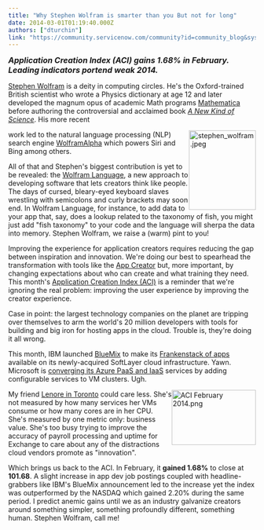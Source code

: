 ```yaml
---
title: "Why Stephen Wolfram is smarter than you But not for long"
date: 2014-03-01T01:19:40.000Z
authors: ["dturchin"]
link: "https://community.servicenow.com/community?id=community_blog&sys_id=7a2da6e5dbd0dbc01dcaf3231f9619aa"
---
```

<p><span style="font-size: 12pt;"><em><strong>Application Creation Index (ACI) gains 1.68% in February. Leading indicators portend weak 2014.</strong></em></span></p><p></p><p class="p1"><a title=".wikipedia.org/wiki/Stephen_Wolfram" href="http://en.wikipedia.org/wiki/Stephen_Wolfram">Stephen Wolfram</a> is a deity in computing circles. He's the Oxford-trained British scientist who wrote a Physics dictionary at age 12 and later developed the magnum opus of academic Math programs <a title=".wikipedia.org/wiki/Mathematica" href="http://en.wikipedia.org/wiki/Mathematica">Mathematica</a> before authoring the controversial and acclaimed book <em><a title=".wikipedia.org/wiki/A_new_kind_of_science" href="http://en.wikipedia.org/wiki/A_new_kind_of_science">A New Kind of Science</a></em>. His more recent </p><p><img  alt="stephen_wolfram.jpeg" class="image-0 jive-image" height="162" src="3a44708adb589304b322f4621f9619ab.iix" style="height: 162px; float: right; width: 135.55102040816325px;" width="135"/></p><p class="p1">work led to the natural language processing (NLP) search engine <a title="ww.wolframalpha.com/" href="https://www.wolframalpha.com/">WolframAlpha</a> which powers Siri and Bing among others.</p><p class="p2"></p><p class="p1">All of that and Stephen's biggest contribution is yet to be revealed: the <a title=".wikipedia.org/wiki/Wolfram_language" href="http://en.wikipedia.org/wiki/Wolfram_language">Wolfram Language</a>, a new approach to developing software that lets creators think like people. The days of cursed, bleary-eyed keyboard slaves wrestling with semicolons and curly brackets may soon end. In Wolfram Language, for instance, to add data to your app that, say, does a lookup related to the taxonomy of fish, you might just add "fish taxonomy" to your code and the language will sherpa the data into memory. Stephen Wolfram, we raise a (warm) pint to you!</p><p class="p2"></p><p class="p1">Improving the experience for application creators requires reducing the gap between inspiration and innovation. We're doing our best to spearhead the transformation with tools like the <a title="" _jive_internal="true" href="/community/learn/blog/2013/05/13/1775">App Creator</a> but, more important, by changing expectations about who can create and what training they need. This month's <a title="" _jive_internal="true" href="/community/develop/blog/2014/01/17/paas-is-passé-why-application-creators-are-eating-the-world">Application Creation Index (ACI)</a> is a reminder that we're ignoring the real problem: improving the user experience by improving the creator experience.</p><p class="p2"></p><p class="p1">Case in point: the largest technology companies on the planet are tripping over themselves to arm the world's 20 million developers with tools for building and big iron for hosting apps in the cloud. Trouble is, they're doing it all wrong.</p><p class="p1"></p><p class="p1">This month, IBM launched <a title="ce.ng.bluemix.net/" href="https://ace.ng.bluemix.net/">BlueMix</a> to make its <a title="w-01.ibm.com/software/" href="http://www-01.ibm.com/software/">Frankenstack of apps</a> available on its newly-acquired SoftLayer cloud infrastructure. Yawn. Microsoft is <a title="w.zdnet.com/microsofts-azure-cloud-team-moves-toward-blurring-the-iaaspaas-lines-7000026708/" href="http://www.zdnet.com/microsofts-azure-cloud-team-moves-toward-blurring-the-iaaspaas-lines-7000026708/">converging its Azure PaaS and IaaS</a> services by adding configurable services to VM clusters. Ugh.</p><p class="p2"><img  alt="ACI February 2014.png" class="image-1 jive-image" height="112" src="c19f8886db549704ed6af3231f961999.iix" style="height: 111.75px; float: right; width: 171px;" width="171"/></p><p class="p1"></p><p class="p1">My friend <a title="" _jive_internal="true" href="/community?id=community_blog&sys_id=dbbc6e25dbd0dbc01dcaf3231f961969">Lenore in Toronto</a> could care less. She's not measured by how many services her VMs consume or how many cores are in her CPU. She's measured by one metric only: business value. She's too busy trying to improve the accuracy of payroll processing and uptime for Exchange to care about any of the distractions cloud vendors promote as "innovation".</p><p class="p2"></p><p class="p1">Which brings us back to the ACI. In February, it <strong>gained 1.68%</strong> to close at <strong>101.68</strong>. A slight increase in app dev job postings coupled with headline-grabbers like IBM's BlueMix announcement led to the increase yet the index was outperformed by the NASDAQ which gained 2.20% during the same period. I predict anemic gains until we as an industry galvanize creators around something simpler, something profoundly different, something human. Stephen Wolfram, call me!</p>